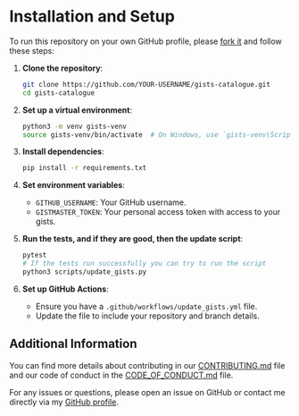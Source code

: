 # Installation and Setup

To run this repository on your own GitHub profile, please [fork it](https://github.com/rjvitorino/gists-catalogue/fork) and follow these steps:

1. **Clone the repository**:

    ```bash
    git clone https://github.com/YOUR-USERNAME/gists-catalogue.git
    cd gists-catalogue
    ```

2. **Set up a virtual environment**:

    ```bash
    python3 -m venv gists-venv
    source gists-venv/bin/activate  # On Windows, use `gists-venv\Scripts\activate`
    ```

3. **Install dependencies**:

    ```bash
    pip install -r requirements.txt
    ```

4. **Set environment variables**:

    - `GITHUB_USERNAME`: Your GitHub username.
    - `GISTMASTER_TOKEN`: Your personal access token with access to your gists.

5. **Run the tests, and if they are good, then the update script**:

    ```bash
    pytest
    # If the tests run successfully you can try to run the script
    python3 scripts/update_gists.py
    ```

6. **Set up GitHub Actions**:

    - Ensure you have a `.github/workflows/update_gists.yml` file.
    - Update the file to include your repository and branch details.

## Additional Information

You can find more details about contributing in our [CONTRIBUTING.md](CONTRIBUTING.md) file and our code of conduct in the [CODE_OF_CONDUCT.md](CODE_OF_CONDUCT.md) file.

For any issues or questions, please open an issue on GitHub or contact me directly via my [GitHub profile](https://github.com/rjvitorino).
